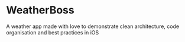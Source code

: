 # WeatherBoss
A weather app made with love to demonstrate clean architecture, code organisation and best practices in iOS
